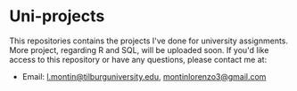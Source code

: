 # Uni-projects
This repositories contains the projects I've done for university assignments. More project, regarding R and SQL, will be uploaded soon.
If you'd like access to this repository or have any questions, please contact me at:

- Email: l.montin@tilburguniversity.edu, montinlorenzo3@gmail.com  

